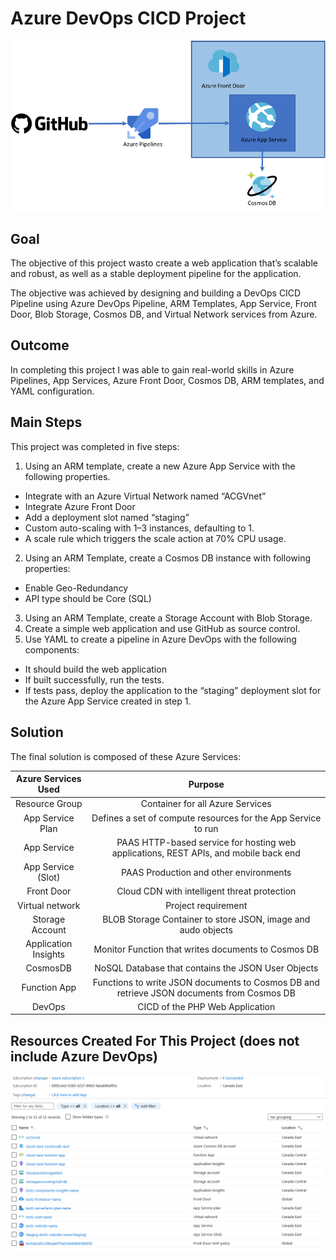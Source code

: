 # Azure DevOps CICD Project
![Alt text](readme_images/February-Cloud-Guru-Challenge-diagram.webp?raw=true "Azure DevOps CICD")

Goal
----
The objective of this project wasto create a web application that’s scalable and robust, as well as a stable deployment pipeline for the application.

The objective was achieved by designing and building a DevOps CICD Pipeline using Azure DevOps Pipeline, ARM Templates, App Service, Front Door, Blob Storage, Cosmos DB, and Virtual Network services from Azure.

Outcome
-------
In completing this project I was able to gain real-world skills in Azure Pipelines, App Services, Azure Front Door, Cosmos DB, ARM templates, and YAML configuration.

Main Steps
----------
This project was completed in five steps:

1. Using an ARM template, create a new Azure App Service with the following properties.
  * Integrate with an Azure Virtual Network named “ACGVnet”
  * Integrate Azure Front Door
  * Add a deployment slot named “staging”
  * Custom auto-scaling with 1–3 instances, defaulting to 1.
  * A scale rule which triggers the scale action at 70% CPU usage.
2. Using an ARM Template, create a Cosmos DB instance with following properties:
  * Enable Geo-Redundancy
  * API type should be Core (SQL)
3. Using an ARM Template, create a Storage Account with Blob Storage.
4. Create a simple web application and use GitHub as source control.
5. Use YAML to create a pipeline in Azure DevOps with the following components:
  * It should build the web application
  * If built successfully, run the tests.
  * If tests pass, deploy the application to the “staging” deployment slot for the Azure App Service created in step 1.


Solution
--------
The final solution is composed of these Azure Services:

| Azure Services Used | Purpose |
| :-----------------: | :-----: |
| Resource Group | Container for all Azure Services |
| App Service Plan | Defines a set of compute resources for the App Service to run |
| App Service | PAAS HTTP-based service for hosting web applications, REST APIs, and mobile back end |
| App Service (Slot) | PAAS Production and other environments |
| Front Door | Cloud CDN with intelligent threat protection | 
| Virtual network | Project requirement |
| Storage Account | BLOB Storage Container to store JSON, image and audo objects |
| Application Insights | Monitor Function that writes documents to Cosmos DB |
| CosmosDB | NoSQL Database that contains the JSON User Objects |
| Function App | Functions to write JSON documents to Cosmos DB and retrieve JSON documents from Cosmos DB |
| DevOps | CICD of the PHP Web Application |


Resources Created For This Project (does not include Azure DevOps)
------------------------------------------------------------------
![Alt text](readme_images/cloud-save-rg.png?raw=true "Resource Created For This Project")